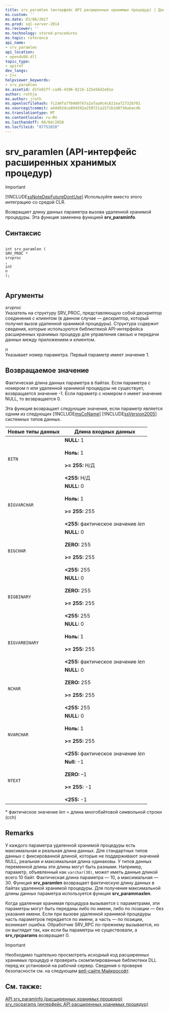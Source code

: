 ```yaml
---
title: srv_paramlen (интерфейс API расширенных хранимых процедур) | Документы Майкрософт
ms.custom: ''
ms.date: 03/08/2017
ms.prod: sql-server-2014
ms.reviewer: ''
ms.technology: stored-procedures
ms.topic: reference
api_name:
- srv_paramlen
api_location:
- opends60.dll
topic_type:
- apiref
dev_langs:
- C++
helpviewer_keywords:
- srv_paramlen
ms.assetid: d1fe92ff-cad6-4396-8216-125e5642e81e
author: rothja
ms.author: jroth
ms.openlocfilehash: fc2a0fa7f8409767a2afaa9c4c621ea72732b701
ms.sourcegitcommit: ad4d92dce894592a259721a1571b1d8736abacdb
ms.translationtype: MT
ms.contentlocale: ru-RU
ms.lasthandoff: 08/04/2020
ms.locfileid: "87751028"
---
```

# <a name="srv_paramlen-extended-stored-procedure-api"></a>srv_paramlen (API-интерфейс расширенных хранимых процедур)
    
> [!IMPORTANT]  
>  [!INCLUDE[ssNoteDepFutureDontUse](../../includes/ssnotedepfuturedontuse-md.md)] Используйте вместо этого интеграцию со средой CLR.  
  
 Возвращает длину данных параметра вызова удаленной хранимой процедуры. Эта функция заменена функцией **srv_paraminfo**.  
  
## <a name="syntax"></a>Синтаксис  
  
```  
  
int srv_paramlen (  
SRV_PROC *  
srvproc  
,  
int  
n   
);  
  
```  
  
## <a name="arguments"></a>Аргументы  
 *srvproc*  
 Указатель на структуру SRV_PROC, представляющую собой дескриптор соединения с клиентом (в данном случае — дескриптор, который получил вызов удаленной хранимой процедуры). Структура содержит сведения, которые используются библиотекой API-интерфейса расширенных хранимых процедур для управления связью и передачи данных между приложением и клиентом.  
  
 *n*  
 Указывает номер параметра. Первый параметр имеет значение 1.  
  
## <a name="returns"></a>Возвращаемое значение  
 Фактическая длина данных параметра в байтах. Если параметра с номером *n* или удаленной хранимой процедуры не существует, возвращается значение -1. Если параметр с номером *n* имеет значение NULL, то возвращается 0.  
  
 Эта функция возвращает следующие значения, если параметр является одним из следующих [!INCLUDE[msCoName](../../includes/msconame-md.md)] [!INCLUDE[ssVersion2005](../../includes/ssversion2005-md.md)] системных типов данных.  
  
|Новые типы данных|Длина входных данных|  
|--------------------|-----------------------|  
|`BITN`|**NULL:** 1<br /><br /> **Ноль:** 1<br /><br /> **>= 255:** Н/Д<br /><br /> **<255:** Н/Д|  
|`BIGVARCHAR`|**NULL:** 0<br /><br /> **Ноль:** 1<br /><br /> **>= 255:** 255<br /><br /> **<255:** фактическое значение *len*|  
|`BIGCHAR`|**NULL:** 0<br /><br /> **ZERO:** 255<br /><br /> **>= 255:** 255<br /><br /> **<255:** 255|  
|`BIGBINARY`|**NULL:** 0<br /><br /> **ZERO:** 255<br /><br /> **>= 255:** 255<br /><br /> **<255:** 255|  
|`BIGVARBINARY`|**NULL:** 0<br /><br /> **Ноль:** 1<br /><br /> **>= 255:** 255<br /><br /> **<255:** фактическое значение *len*|  
|`NCHAR`|**NULL:** 0<br /><br /> **ZERO:** 255<br /><br /> **>= 255:** 255<br /><br /> **<255:** 255|  
|`NVARCHAR`|**NULL:** 0<br /><br /> **Ноль:** 1<br /><br /> **>= 255:** 255<br /><br /> **<255:** фактическое значение *len*|  
|`NTEXT`|**Null:** -1<br /><br /> **ZERO:** –1<br /><br /> **>= 255:** -1<br /><br /> **<255:** -1|  
  
 \* фактическое значение *len* = длина многобайтовой символьной строки (cch)  
  
## <a name="remarks"></a>Remarks  
 У каждого параметра удаленной хранимой процедуры есть максимальная и реальная длина данных. Для стандартных типов данных с фиксированной длиной, которые не поддерживают значений NULL, реальная и максимальная длина одинаковы. У типов данных переменной длины эти длины могут быть разными. Например, параметр, объявленный как `varchar(30)`, может иметь данные длиной всего 10 байт. Фактическая длина параметра — 10, а максимальная — 30. Функция **srv_paramlen** возвращает фактическую длину данных в байтах удаленной хранимой процедуры. Для получения максимальной длины данных параметра используется функция **srv_parammaxlen**.  
  
 Когда удаленная хранимая процедура вызывается с параметрами, эти параметры могут быть переданы либо по имени, либо по позиции — без указания имени. Если при вызове удаленной хранимой процедуры часть параметров передается по имени, а часть — по позиции, возникает ошибка. Обработчик SRV_RPC по-прежнему вызывается, но он выглядит так, как если бы параметры не существовали, а **srv_rpcparams** возвращает 0.  
  
> [!IMPORTANT]  
>  Необходимо тщательно просмотреть исходный код расширенных хранимых процедур и проверить скомпилированные библиотеки DLL перед их установкой на рабочий сервер. Сведения о проверке безопасности см. на следующем [веб-сайте Майкрософт](https://go.microsoft.com/fwlink/?LinkID=54761&amp;clcid=0x409https://msdn.microsoft.com/security/).  
  
## <a name="see-also"></a>См. также:  
 [API srv_paraminfo &#40;расширенных хранимых процедур&#41;](srv-paraminfo-extended-stored-procedure-api.md)   
 [srv_rpcparams (интерфейс API расширенных хранимых процедур)](srv-rpcparams-extended-stored-procedure-api.md)  
  
  
